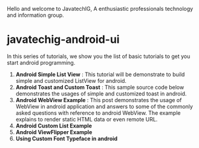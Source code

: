 Hello and welcome to JavatechIG, A enthusiastic professionals technology and information group. 

javatechig-android-ui
=====================

In this series of tutorials, we show you the list of basic tutorials to get you start android programming.

1. **Android Simple List View** : This tutorial will be demonstrate to build simple and customized ListView for android.
2. **Android Toast and Custom Toast** : This sample source code below demonstrates the usages of simple and customized toast in android.
3. **Android WebView Example** : This post demonstrates the usage of WebView in android application and answers to some of the commonly asked questions with reference to android WebView. The example explains to render static HTML data or even remote URL. 
4. **Android Custom List Example**
5. **Android ViewFlipper Example**
6. **Using Custom Font Typeface in android**
